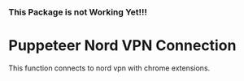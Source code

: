 ### This Package is not Working Yet!!!

# Puppeteer Nord VPN Connection
This function connects to nord vpn with chrome extensions.

